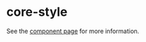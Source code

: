 core-style
==========

See the [component page](http://polymer.github.io/core-style) for more information.